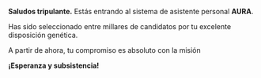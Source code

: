 **Saludos tripulante.**
Estás entrando al sistema de asistente personal **AURA**.

Has sido seleccionado entre millares de candidatos por tu excelente disposición genética.

A partir de ahora, tu compromiso es absoluto con la misión

**¡Esperanza y subsistencia!**